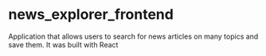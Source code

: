# news_explorer_frontend

Application that allows users to search for news articles on many topics and save them. It was built with React
